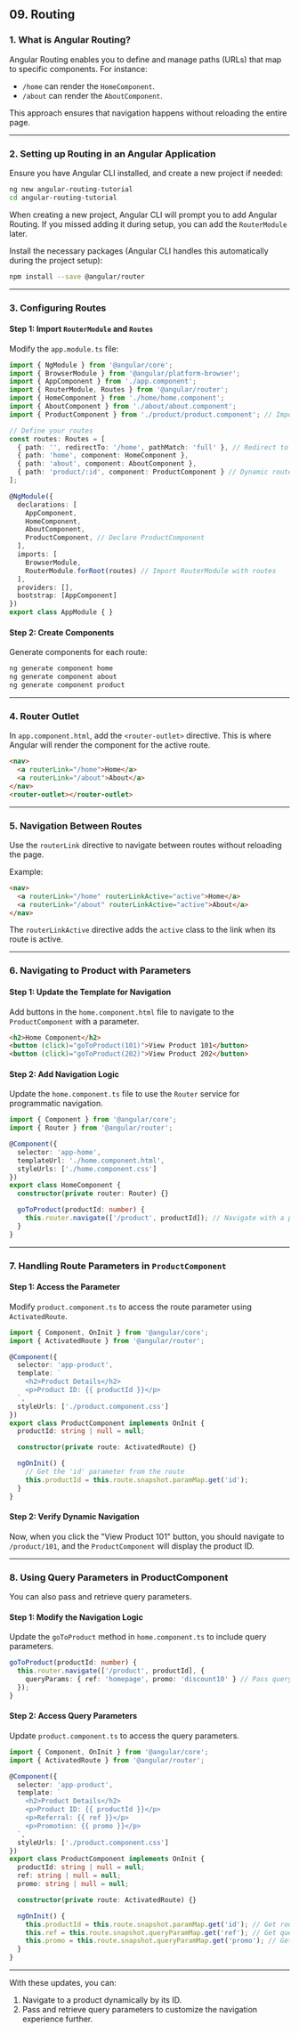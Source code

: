 ## 09. Routing

### 1. What is Angular Routing?

Angular Routing enables you to define and manage paths (URLs) that map to specific components. For instance:
- `/home` can render the `HomeComponent`.
- `/about` can render the `AboutComponent`.

This approach ensures that navigation happens without reloading the entire page.

---

### 2. Setting up Routing in an Angular Application

Ensure you have Angular CLI installed, and create a new project if needed:

```bash
ng new angular-routing-tutorial
cd angular-routing-tutorial
```

When creating a new project, Angular CLI will prompt you to add Angular Routing. If you missed adding it during setup, you can add the `RouterModule` later.

Install the necessary packages (Angular CLI handles this automatically during the project setup):
```bash
npm install --save @angular/router
```

---

### 3. Configuring Routes

#### Step 1: Import `RouterModule` and `Routes`
Modify the `app.module.ts` file:

```typescript
import { NgModule } from '@angular/core';
import { BrowserModule } from '@angular/platform-browser';
import { AppComponent } from './app.component';
import { RouterModule, Routes } from '@angular/router';
import { HomeComponent } from './home/home.component';
import { AboutComponent } from './about/about.component';
import { ProductComponent } from './product/product.component'; // Import ProductComponent

// Define your routes
const routes: Routes = [
  { path: '', redirectTo: '/home', pathMatch: 'full' }, // Redirect to 'home'
  { path: 'home', component: HomeComponent },
  { path: 'about', component: AboutComponent },
  { path: 'product/:id', component: ProductComponent } // Dynamic route for Product
];

@NgModule({
  declarations: [
    AppComponent,
    HomeComponent,
    AboutComponent,
    ProductComponent, // Declare ProductComponent
  ],
  imports: [
    BrowserModule,
    RouterModule.forRoot(routes) // Import RouterModule with routes
  ],
  providers: [],
  bootstrap: [AppComponent]
})
export class AppModule { }
```

#### Step 2: Create Components
Generate components for each route:
```bash
ng generate component home
ng generate component about
ng generate component product
```

---

### 4. Router Outlet

In `app.component.html`, add the `<router-outlet>` directive. This is where Angular will render the component for the active route.

```html
<nav>
  <a routerLink="/home">Home</a>
  <a routerLink="/about">About</a>
</nav>
<router-outlet></router-outlet>
```

---

### 5. Navigation Between Routes

Use the `routerLink` directive to navigate between routes without reloading the page.

Example:
```html
<nav>
  <a routerLink="/home" routerLinkActive="active">Home</a>
  <a routerLink="/about" routerLinkActive="active">About</a>
</nav>
```

The `routerLinkActive` directive adds the `active` class to the link when its route is active.

---

### 6. Navigating to Product with Parameters

#### Step 1: Update the Template for Navigation
Add buttons in the `home.component.html` file to navigate to the `ProductComponent` with a parameter.

```html
<h2>Home Component</h2>
<button (click)="goToProduct(101)">View Product 101</button>
<button (click)="goToProduct(202)">View Product 202</button>
```

#### Step 2: Add Navigation Logic
Update the `home.component.ts` file to use the `Router` service for programmatic navigation.

```typescript
import { Component } from '@angular/core';
import { Router } from '@angular/router';

@Component({
  selector: 'app-home',
  templateUrl: './home.component.html',
  styleUrls: ['./home.component.css']
})
export class HomeComponent {
  constructor(private router: Router) {}

  goToProduct(productId: number) {
    this.router.navigate(['/product', productId]); // Navigate with a parameter
  }
}
```

---

### 7. Handling Route Parameters in `ProductComponent`

#### Step 1: Access the Parameter
Modify `product.component.ts` to access the route parameter using `ActivatedRoute`.

```typescript
import { Component, OnInit } from '@angular/core';
import { ActivatedRoute } from '@angular/router';

@Component({
  selector: 'app-product',
  template: `
    <h2>Product Details</h2>
    <p>Product ID: {{ productId }}</p>
  `,
  styleUrls: ['./product.component.css']
})
export class ProductComponent implements OnInit {
  productId: string | null = null;

  constructor(private route: ActivatedRoute) {}

  ngOnInit() {
    // Get the 'id' parameter from the route
    this.productId = this.route.snapshot.paramMap.get('id');
  }
}
```

#### Step 2: Verify Dynamic Navigation
Now, when you click the "View Product 101" button, you should navigate to `/product/101`, and the `ProductComponent` will display the product ID.

---

### 8. Using Query Parameters in ProductComponent

You can also pass and retrieve query parameters.

#### Step 1: Modify the Navigation Logic
Update the `goToProduct` method in `home.component.ts` to include query parameters.

```typescript
goToProduct(productId: number) {
  this.router.navigate(['/product', productId], {
    queryParams: { ref: 'homepage', promo: 'discount10' } // Pass query params
  });
}
```

#### Step 2: Access Query Parameters
Update `product.component.ts` to access the query parameters.

```typescript
import { Component, OnInit } from '@angular/core';
import { ActivatedRoute } from '@angular/router';

@Component({
  selector: 'app-product',
  template: `
    <h2>Product Details</h2>
    <p>Product ID: {{ productId }}</p>
    <p>Referral: {{ ref }}</p>
    <p>Promotion: {{ promo }}</p>
  `,
  styleUrls: ['./product.component.css']
})
export class ProductComponent implements OnInit {
  productId: string | null = null;
  ref: string | null = null;
  promo: string | null = null;

  constructor(private route: ActivatedRoute) {}

  ngOnInit() {
    this.productId = this.route.snapshot.paramMap.get('id'); // Get route parameter
    this.ref = this.route.snapshot.queryParamMap.get('ref'); // Get query parameter
    this.promo = this.route.snapshot.queryParamMap.get('promo'); // Get query parameter
  }
}
```

---

With these updates, you can:
1. Navigate to a product dynamically by its ID.
2. Pass and retrieve query parameters to customize the navigation experience further.
